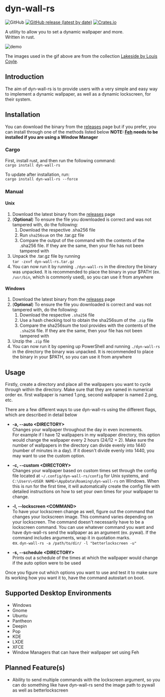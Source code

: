 # dyn-wall-rs

![GitHub](https://img.shields.io/github/license/RAR27/dyn-wall-rs)
[![GitHub release (latest by date)](https://img.shields.io/github/v/release/RAR27/dyn-wall-rs)](https://github.com/RAR27/dyn-wall-rs)
[![Crates.io](https://img.shields.io/crates/v/dyn-wall-rs)](https://crates.io/crates/dyn-wall-rs)

A utility to allow you to set a dynamic wallpaper and more.\
 Written in rust.

![demo][DEMO]

The images used in the gif above are from the collection [Lakeside by Louis Coyle](https://dynamicwallpaper.club/wallpaper/jculsb683ok).

## Introduction
The aim of dyn-wall-rs is to provide users with a very simple and easy way to implement a dynamic wallpaper, as well as a dynamic lockscreen, for their system. 


## Installation
You can download the binary from the [releases][RELEASES] page but if you prefer, you can install through one of the methods listed below
**NOTE: [Feh](https://feh.finalrewind.org/) needs to be installed if you are using a Window Manager**

### Cargo
First, install rust, and then run the following command:\
`cargo install dyn-wall-rs`

To update after installation, run:\
`cargo install dyn-wall-rs --force`

### Manual
#### Unix
  1. Download the latest binary from the [releases](RELEASES) page
  2. (**Optional**) To ensure the file you downloaded is correct and was not tampered with, do the following:
      1. Download the respective .sha256 file
      2. Run `sha256sum` on the .tar.gz file
      3. Compare the output of the command with the contents of the .sha256 file. If they are the same, then your file has not been tampered with
  3. Unpack the .tar.gz file by running\
`tar -zxvf dyn-wall-rs.tar.gz`
  4. You can now run it by running `./dyn-wall-rs` in the directory the binary was unpacked. It is recommended to place the binary in your $PATH (ex. `/usr/bin`, which is commonly used), so you can use it from anywhere

#### Windows
  1. Download the latest binary from the [releases](RELEASES) page
  2. (**Optional**) To ensure the file you downloaded is correct and was not tampered with, do the following:
      1. Download the respective `.sha256` file
      2. Use a hash checking tool to obtain the sha256sum of the `.zip` file
      3. Compare the sha256sum the tool provides with the contents of the `.sha256` file. If they are the same, then your file has not been tampered with
  3. Unzip the `.zip` file
  4. You can now run it by opening up PowerShell and running `./dyn-wall-rs` in the directory the binary was unpacked. It is recommended to place the binary in your $PATH, so you can use it from anywhere

## Usage
Firstly, create a directory and place all the wallpapers you want to cycle through within the directory. Make sure that they are named in numerical order ex. first wallpaper is named 1.png, second wallpaper is named 2.png, etc.

There are a few different ways to use dyn-wall-rs using the different flags, which are described in detail below
  * **-a, --auto \<DIRECTORY>**\
    Changes your wallpaper throughout the day in even increments.\
    For example if I have 12 wallpapers in my wallpaper directory, this option would change the wallpaper every 2 hours (24/12 = 2). Make sure the number of wallpapers in the directory can divide evenly into 1440 (number of minutes in a day). If it doesn't divide evenly into 1440, you may want to use the custom option.

  * **-c, --custom \<DIRECTORY>**\
    Changes your wallpaper based on custom times set through the config file located at `~/.config/dyn-wall-rs/config` for Unix systems, and `C:\Users\<USER NAME>\AppData\Roaming\dyn-wall-rs` on Windows. When this is run for the first time, it will automatically create the config file with detailed instructions on how to set your own times for your wallpaper to change.

  * **-l, --lockscreen \<COMMAND>**\
    To have your lockscreen change as well, figure out the command that changes your lockscreen image. This command varies depending on your lockscreen. The command doesn't necessarily have to be a lockscreen command. You can use whatever command you want and have dyn-wall-rs send the wallpaper as an argument (ex. pywal). If the command includes arguments, wrap it in quotation marks.\
    ex. `dyn-wall-rs -a /path/to/dir/ -l "betterlockscreen -u"`

  * **-s, --schedule \<DIRECTORY>**\
    Prints out a schedule of the times at which the wallpaper would change if the auto option were to be used

Once you figure out which options you want to use and test it to make sure its working how you want it to, have the command autostart on boot.

## Supported Desktop Environments
  * Windows
  * Gnome
  * Ubuntu
  * Pantheon
  * Deepin
  * Pop
  * KDE
  * LXDE
  * XFCE
  * Window Managers that can have their wallpaper set using Feh

## Planned Feature(s)
  * Ability to send multiple commands with the lockscreen argument, so you can do something like have dyn-wall-rs send the image path to pywall as well as betterlockscreen

[RELEASES]: https://github.com/RAR27/dyn-wall-rs/releases
[DEMO]: https://raw.githubusercontent.com/RAR27/dyn-wall-rs/master/demo.gif 
